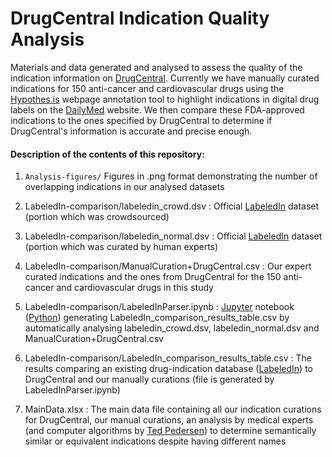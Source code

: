 
# DrugCentral Indication Quality Analysis

Materials and data generated and analysed to assess the quality of the indication information on [DrugCentral](http://drugcentral.org/). Currently we have manually curated indications for 150 anti-cancer and cardiovascular drugs using the [Hypothes.is](https://web.hypothes.is/) webpage annotation tool to highlight indications in digital drug labels on the [DailyMed](https://dailymed.nlm.nih.gov) website. We then compare these FDA-approved indications to the ones specified by DrugCentral to determine if DrugCentral's information is accurate and precise enough.

#### Description of the contents of this repository:

1. `Analysis-figures/`
Figures in .png format demonstrating the number of overlapping indications in our analysed datasets

2. LabeledIn-comparison/labeledin_crowd.dsv							:		Official [LabeledIn](https://ftp.ncbi.nlm.nih.gov/pub/lu/LabeledIn/) dataset (portion which was crowdsourced)

3. LabeledIn-comparison/labeledin_normal.dsv						:		Official [LabeledIn](https://ftp.ncbi.nlm.nih.gov/pub/lu/LabeledIn/) dataset (portion which was curated by human experts)

4. LabeledIn-comparison/ManualCuration+DrugCentral.csv				:		Our expert curated indications and the ones from DrugCentral for the 150 anti-cancer and cardiovascular drugs in this study 

5. LabeledIn-comparison/LabeledInParser.ipynb						:		[Jupyter](http://jupyter.org/) notebook ([Python](https://www.python.org/)) generating LabeledIn_comparison_results_table.csv by automatically analysing  labeledin_crowd.dsv, labeledin_normal.dsv and ManualCuration+DrugCentral.csv

6. LabeledIn-comparison/LabeledIn_comparison_results_table.csv		:		The results comparing an existing drug-indication database ([LabeledIn](https://ftp.ncbi.nlm.nih.gov/pub/lu/LabeledIn/)) to DrugCentral and our manually curations (file is generated by LabeledInParser.ipynb)

7. MainData.xlsx													:		The main data file containing all our indication curations for DrugCentral, our manual curations, an analysis by medical experts (and computer algorithms by [Ted Pedersen](http://www.d.umn.edu/~tpederse/umls-similarity.html)) to determine semantically similar or equivalent indications despite having different names 